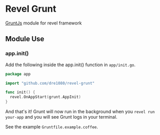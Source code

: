 Revel Grunt
======

[GruntJs](http://gruntjs.com) module for revel framework

## Module Use

### app.init()

Add the following inside the app.init() function in `app/init.go`.

```go
package app

import "github.com/dre1080/revel-grunt"

func init() {
  revel.OnAppStart(grunt.AppInit)
}
```

And that's it! Grunt will now run in the background when you `revel run your-app` and you will see Grunt logs in your terminal.

See the example `Gruntfile.example.coffee`.
